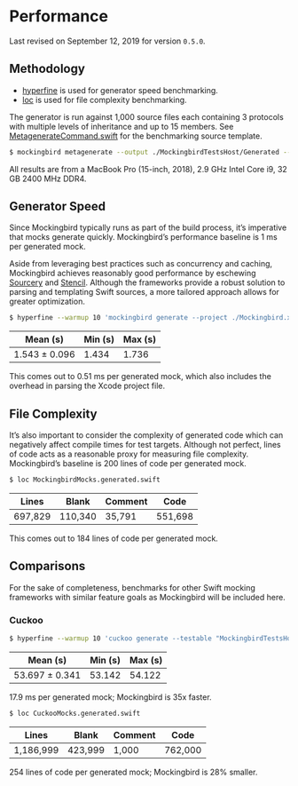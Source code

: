 # Performance

Last revised on September 12, 2019 for version `0.5.0`.

## Methodology

- [hyperfine](https://github.com/sharkdp/hyperfine) is used for generator speed benchmarking.
- [loc](https://github.com/cgag/loc) is used for file complexity benchmarking.

The generator is run against 1,000 source files each containing 3 protocols with multiple levels of inheritance and 
up to 15 members. See [MetagenerateCommand.swift](/MockingbirdCli/Interface/MetagenerateCommand.swift) 
for the benchmarking source template.

```bash
$ mockingbird metagenerate --output ./MockingbirdTestsHost/Generated --count 1000
```

All results are from a MacBook Pro (15-inch, 2018), 2.9 GHz Intel Core i9, 32 GB 2400 MHz DDR4.

## Generator Speed

Since Mockingbird typically runs as part of the build process, it’s imperative that mocks generate quickly. 
Mockingbird’s performance baseline is 1 ms per generated mock.

Aside from leveraging best practices such as concurrency and caching, Mockingbird achieves reasonably good 
performance by eschewing [Sourcery](https://github.com/krzysztofzablocki/Sourcery) and 
[Stencil](https://github.com/stencilproject/Stencil). Although the frameworks provide a robust solution to parsing 
and templating Swift sources, a more tailored approach allows for greater optimization.

```bash
$ hyperfine --warmup 10 'mockingbird generate --project ./Mockingbird.xcodeproj --target MockingbirdTestsHost --output MockingbirdMocks.generated.swift'
```

| Mean (s) | Min (s) | Max (s) |
| --- | --- | --- |
| 1.543 ± 0.096 | 1.434 | 1.736 |

This comes out to 0.51 ms per generated mock, which also includes the overhead in parsing the Xcode project file.

## File Complexity

It’s also important to consider the complexity of generated code which can negatively affect compile times for test 
targets. Although not perfect, lines of code acts as a reasonable proxy for measuring file complexity. Mockingbird’s 
baseline is 200 lines of code per generated mock.

```bash
$ loc MockingbirdMocks.generated.swift 
```

| Lines | Blank | Comment | Code |
| --- | --- | --- | --- |
| 697,829 | 110,340 | 35,791 | 551,698 |

This comes out to 184 lines of code per generated mock.

## Comparisons

For the sake of completeness, benchmarks for other Swift mocking frameworks with similar feature goals as 
Mockingbird will be included here.

### Cuckoo

```bash
$ hyperfine --warmup 10 'cuckoo generate --testable "MockingbirdTestsHost" --output CuckooMocks.generated.swift ./MockingbirdTestsHost/*.swift'
```

| Mean (s) | Min (s) | Max (s) |
| --- | --- | --- |
| 53.697 ± 0.341 | 53.142 | 54.122 |

17.9 ms per generated mock; Mockingbird is 35x faster.

```bash
$ loc CuckooMocks.generated.swift
```

| Lines | Blank | Comment | Code |
| --- | --- | --- | --- |
| 1,186,999 | 423,999 | 1,000 | 762,000 |

254 lines of code per generated mock; Mockingbird is 28% smaller.
